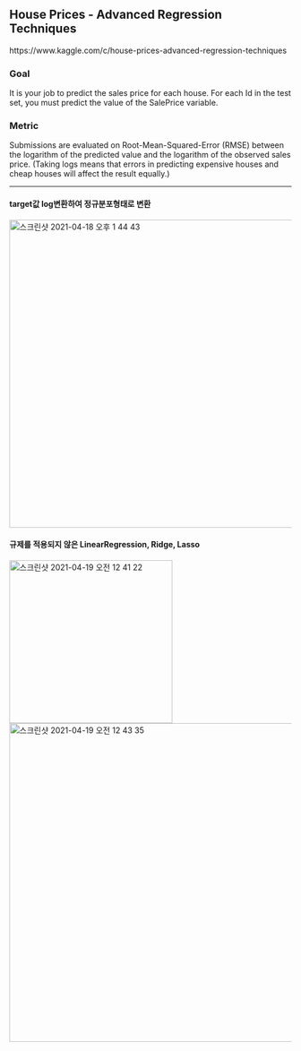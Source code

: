 <h2>House Prices - Advanced Regression Techniques</h2>
https://www.kaggle.com/c/house-prices-advanced-regression-techniques

<h3>Goal</h3>
It is your job to predict the sales price for each house. For each Id in the test set, you must predict the value of the SalePrice variable. 

<h3>Metric</h3>
Submissions are evaluated on Root-Mean-Squared-Error (RMSE) between the logarithm of the predicted value and the logarithm of the observed sales price. (Taking logs means that errors in predicting expensive houses and cheap houses will affect the result equally.)

***

<h4>target값 log변환하여 정규분포형태로 변환</h4>
<img width="550" alt="스크린샷 2021-04-18 오후 1 44 43" src="https://user-images.githubusercontent.com/54436228/115134568-41fd2580-a04c-11eb-9b0d-14898a9f2c11.png">

<h4>규제를 적용되지 않은 LinearRegression, Ridge, Lasso </h4>
<img width="291" alt="스크린샷 2021-04-19 오전 12 41 22" src="https://user-images.githubusercontent.com/54436228/115151477-009a6380-a0a8-11eb-956f-5c9abd0ca4df.png">

<img width="569" alt="스크린샷 2021-04-19 오전 12 43 35" src="https://user-images.githubusercontent.com/54436228/115151553-4d7e3a00-a0a8-11eb-82a2-a0d6deb82bf9.png">
